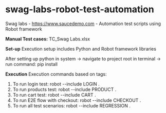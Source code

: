 # swag-labs-robot-test-automation
Swag labs - https://www.saucedemo.com - Automation test scripts using Robot framework

**Manual Test cases:**
TC_Swag Labs.xlsx

**Set-up**
Execution setup includes Python and Robot framework libraries

After setting up python in system -> navigate to project root in terminal -> run command: pip install

**Execution**
Execution commands based on tags:
1. To run login test: robot --include LOGIN .
2. To run products test: robot --include PRODUCT .
3. To run cart test: robot --include CART .
4. To run E2E flow with checkout: robot --include CHECKOUT .
5. To run all test scenarios: robot --include REGRESSION .
